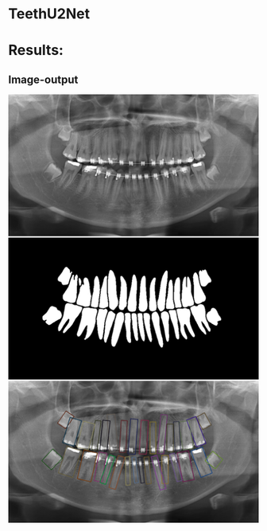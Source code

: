 
# TeethU2Net

# Results:
  
  ## Image-output
![Image Input](https://github.com/Gaurav14cs17/TeethU2Net/blob/master/test_data/Images/cate1-00002.jpg)
![Seg Output](https://github.com/Gaurav14cs17/TeethU2Net/blob/master/test_data/Masks/cate1-00002.jpeg)
![Output](https://github.com/Gaurav14cs17/TeethU2Net/blob/master/Result/cate1-00002.jpg)


